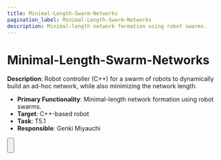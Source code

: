 ```yaml
---
title: Minimal-Length-Swarm-Networks
pagination_label: Minimal-Length-Swarm-Networks
description: Minimal-length network formation using robot swarms.
---
```


# Minimal-Length-Swarm-Networks

**Description**: Robot controller (C++) for a swarm of robots to dynamically build an ad-hoc network, while also minimizing the network length.

* **Primary Functionality**: Minimal-length network formation using robot swarms.
* **Target**: C++-based robot
* **Task**: T5.1
* **Responsible**: Genki Miyauchi

<Button label="🔗 openswarm-eu/minimal-length-swarm-networks repository" link="https://github.com/openswarm-eu/minimal-length-swarm-networks" block /><br />
